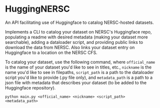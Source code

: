 # HuggingNERSC

An API facilitating use of Huggingface to catalog NERSC-hosted datasets.

Implements a CLI to catalog your dataset on NERSC's Huggingface repo, populating a readme with desired metadata (making your dataset more searchable), adding a dataloader script, and providing public links to download the data from NERSC. Also links your dataset entry on Huggingface to a location on the NERSC CFS.

To catalog your dataset, use the following command, where `official_name` is the name of your dataset you'd like to see in titles, etc., `nickname` is the name you'd like to see in filepaths, `script_path` is a path to the dataloader script you'd like to provide (.py file only), and `metadata_path` is a path to a json file with metadata that describes your dataset (to be added to the Huggingface repository).

```
python main.py <official_name> <nickname> <script_path> <metadata_path>
```